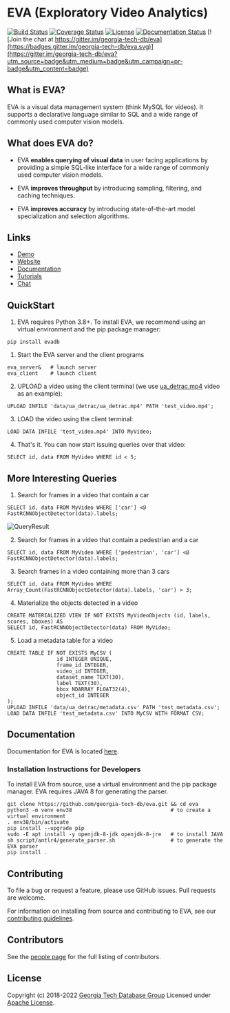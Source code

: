 # EVA (Exploratory Video Analytics)

[![Build Status](https://circleci.com/gh/georgia-tech-db/eva.svg?style=svg)](https://circleci.com/gh/georgia-tech-db/eva)
[![Coverage Status](https://coveralls.io/repos/github/georgia-tech-db/eva/badge.svg?branch=master)](https://coveralls.io/github/georgia-tech-db/eva?branch=master)
[![License](https://img.shields.io/badge/License-Apache%202.0-blue.svg)](https://opensource.org/licenses/Apache-2.0)
[![Documentation Status](https://readthedocs.org/projects/exvian/badge/?version=latest)](https://evagatech.readthedocs.io/en/latest/index.html) [![Join the chat at https://gitter.im/georgia-tech-db/eva](https://badges.gitter.im/georgia-tech-db/eva.svg)](https://gitter.im/georgia-tech-db/eva?utm_source=badge&utm_medium=badge&utm_campaign=pr-badge&utm_content=badge)

## What is EVA?

EVA is a visual data management system (think MySQL for videos). It supports a declarative language similar to SQL and a wide range of commonly used  computer vision models.

## What does EVA do?

* EVA **enables querying of visual data** in user facing applications by providing a simple SQL-like interface for a wide range of commonly used computer vision models.

* EVA **improves throughput** by introducing sampling, filtering, and caching techniques.

* EVA **improves accuracy** by introducing state-of-the-art model specialization and selection algorithms.

## Links
* [Demo](https://ada-00.cc.gatech.edu/eva/playground)
* [Website](https://georgia-tech-db.github.io/eva/index.html)
* [Documentation](https://evagatech.readthedocs.io/en/latest/)
* [Tutorials](https://github.com/georgia-tech-db/eva/tree/master/tutorials)
* [Chat](https://gitter.im/georgia-tech-db/eva)

## QuickStart

1. EVA requires Python 3.8+. To install EVA, we recommend using an virtual environment and the pip package manager:

```shell
pip install evadb
```

1. Start the EVA server and the client programs
```shell
eva_server&   # launch server
eva_client    # launch client
```

2. UPLOAD a video using the client terminal (we use [ua_detrac.mp4](data/ua_detrac/ua_detrac.mp4) video as an example):

```mysql
UPLOAD INFILE 'data/ua_detrac/ua_detrac.mp4' PATH 'test_video.mp4';
```

3. LOAD the video using the client terminal:

```mysql
LOAD DATA INFILE 'test_video.mp4' INTO MyVideo;
```

4. That's it. You can now start issuing queries over that video:

```mysql
SELECT id, data FROM MyVideo WHERE id < 5;
```

## More Interesting Queries

1. Search for frames in a video that contain a car

```mysql
SELECT id, data FROM MyVideo WHERE ['car'] <@ FastRCNNObjectDetector(data).labels;
```
![QueryResult](https://georgia-tech-db.github.io/eva/Img/car.gif)

2. Search for frames in a video that contain  a pedestrian and a car

```mysql
SELECT id, data FROM MyVideo WHERE ['pedestrian', 'car'] <@ FastRCNNObjectDetector(data).labels;
```

3. Search frames in a video containing more than 3 cars

```mysql
SELECT id, data FROM MyVideo WHERE Array_Count(FastRCNNObjectDetector(data).labels, 'car') > 3;
```

4. Materialize the objects detected in a video

```mysql
CREATE MATERIALIZED VIEW IF NOT EXISTS MyVideoObjects (id, labels, scores, bboxes) AS 
SELECT id, FastRCNNObjectDetector(data) FROM MyVideo;
```

5. Load a metadata table for a video

```mysql
CREATE TABLE IF NOT EXISTS MyCSV (
                id INTEGER UNIQUE,
                frame_id INTEGER,
                video_id INTEGER,
                dataset_name TEXT(30),
                label TEXT(30),
                bbox NDARRAY FLOAT32(4),
                object_id INTEGER
);
UPLOAD INFILE 'data/ua_detrac/metadata.csv' PATH 'test_metadata.csv';
LOAD DATA INFILE 'test_metadata.csv' INTO MyCSV WITH FORMAT CSV;
```

## Documentation

Documentation for EVA is located [here](https://evagatech.readthedocs.io/).

### Installation Instructions for Developers

To install EVA from source, use a virtual environment and the pip package manager. EVA requires JAVA 8 for generating the parser.

```shell
git clone https://github.com/georgia-tech-db/eva.git && cd eva
python3 -m venv env38                                # to create a virtual environment
. env38/bin/activate
pip install --upgrade pip
sudo -E apt install -y openjdk-8-jdk openjdk-8-jre   # to install JAVA
sh script/antlr4/generate_parser.sh                  # to generate the EVA parser
pip install .
```

</p>
</details>


## Contributing

To file a bug or request a feature, please use GitHub issues. Pull requests are welcome.

For information on installing from source and contributing to EVA, see our
[contributing guidelines](./CONTRIBUTING.md).

## Contributors

See the [people page](https://github.com/georgia-tech-db/eva/graphs/contributors) for the full listing of contributors.

## License
Copyright (c) 2018-2022 [Georgia Tech Database Group](http://db.cc.gatech.edu/)
Licensed under [Apache License](LICENSE).
